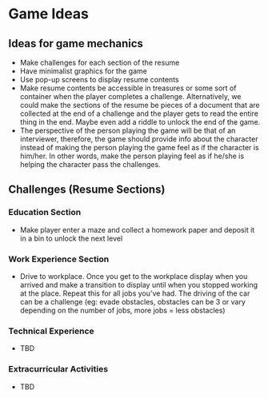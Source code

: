 # Game Ideas

## Ideas for game mechanics

- Make challenges for each section of the resume
- Have minimalist graphics for the game
- Use pop-up screens to display resume contents
- Make resume contents be accessible in treasures or some sort of container when the player completes a challenge.
  Alternatively, we could make the sections of the resume be pieces of a document that are collected at the end of a challenge and the player gets to read the entire thing in the end. Maybe even add a riddle to unlock the end of the game.
- The perspective of the person playing the game will be that of an interviewer, therefore, the game should provide info about the character instead of making the person playing the game feel as if the character is him/her. In other words, make the person playing feel as if he/she is helping the character pass the challenges.

## Challenges (Resume Sections)

### Education Section

- Make player enter a maze and collect a homework paper and deposit it in a bin to unlock the next level

### Work Experience Section

- Drive to workplace. Once you get to the workplace display when you arrived and make a transition to display until when you stopped working at the place. Repeat this for all jobs you've had. The driving of the car can be a challenge (eg: evade obstacles, obstacles can be 3 or vary depending on the number of jobs, more jobs = less obstacles)

### Technical Experience

- TBD

### Extracurricular Activities

- TBD
